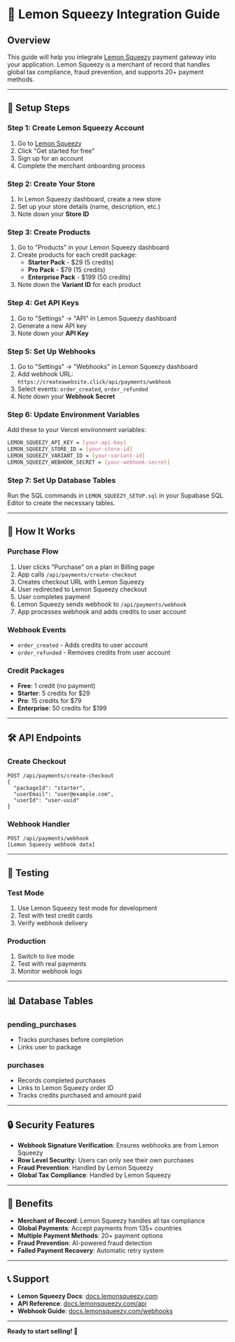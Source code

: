 # 🍋 Lemon Squeezy Integration Guide

## Overview
This guide will help you integrate [Lemon Squeezy](https://www.lemonsqueezy.com/) payment gateway into your application. Lemon Squeezy is a merchant of record that handles global tax compliance, fraud prevention, and supports 20+ payment methods.

---

## 🚀 Setup Steps

### **Step 1: Create Lemon Squeezy Account**

1. Go to [Lemon Squeezy](https://www.lemonsqueezy.com/)
2. Click "Get started for free"
3. Sign up for an account
4. Complete the merchant onboarding process

### **Step 2: Create Your Store**

1. In Lemon Squeezy dashboard, create a new store
2. Set up your store details (name, description, etc.)
3. Note down your **Store ID**

### **Step 3: Create Products**

1. Go to "Products" in your Lemon Squeezy dashboard
2. Create products for each credit package:
   - **Starter Pack** - $29 (5 credits)
   - **Pro Pack** - $79 (15 credits) 
   - **Enterprise Pack** - $199 (50 credits)
3. Note down the **Variant ID** for each product

### **Step 4: Get API Keys**

1. Go to "Settings" → "API" in Lemon Squeezy dashboard
2. Generate a new API key
3. Note down your **API Key**

### **Step 5: Set Up Webhooks**

1. Go to "Settings" → "Webhooks" in Lemon Squeezy dashboard
2. Add webhook URL: `https://createawebsite.click/api/payments/webhook`
3. Select events: `order_created`, `order_refunded`
4. Note down your **Webhook Secret**

### **Step 6: Update Environment Variables**

Add these to your Vercel environment variables:

```bash
LEMON_SQUEEZY_API_KEY = [your-api-key]
LEMON_SQUEEZY_STORE_ID = [your-store-id]
LEMON_SQUEEZY_VARIANT_ID = [your-variant-id]
LEMON_SQUEEZY_WEBHOOK_SECRET = [your-webhook-secret]
```

### **Step 7: Set Up Database Tables**

Run the SQL commands in `LEMON_SQUEEZY_SETUP.sql` in your Supabase SQL Editor to create the necessary tables.

---

## 🔧 How It Works

### **Purchase Flow**
1. User clicks "Purchase" on a plan in Billing page
2. App calls `/api/payments/create-checkout`
3. Creates checkout URL with Lemon Squeezy
4. User redirected to Lemon Squeezy checkout
5. User completes payment
6. Lemon Squeezy sends webhook to `/api/payments/webhook`
7. App processes webhook and adds credits to user account

### **Webhook Events**
- `order_created` - Adds credits to user account
- `order_refunded` - Removes credits from user account

### **Credit Packages**
- **Free**: 1 credit (no payment)
- **Starter**: 5 credits for $29
- **Pro**: 15 credits for $79
- **Enterprise**: 50 credits for $199

---

## 🛠️ API Endpoints

### **Create Checkout**
```
POST /api/payments/create-checkout
{
  "packageId": "starter",
  "userEmail": "user@example.com",
  "userId": "user-uuid"
}
```

### **Webhook Handler**
```
POST /api/payments/webhook
[Lemon Squeezy webhook data]
```

---

## 🧪 Testing

### **Test Mode**
1. Use Lemon Squeezy test mode for development
2. Test with test credit cards
3. Verify webhook delivery

### **Production**
1. Switch to live mode
2. Test with real payments
3. Monitor webhook logs

---

## 📊 Database Tables

### **pending_purchases**
- Tracks purchases before completion
- Links user to package

### **purchases**
- Records completed purchases
- Links to Lemon Squeezy order ID
- Tracks credits purchased and amount paid

---

## 🔒 Security Features

- **Webhook Signature Verification**: Ensures webhooks are from Lemon Squeezy
- **Row Level Security**: Users can only see their own purchases
- **Fraud Prevention**: Handled by Lemon Squeezy
- **Global Tax Compliance**: Handled by Lemon Squeezy

---

## 🎯 Benefits

- **Merchant of Record**: Lemon Squeezy handles all tax compliance
- **Global Payments**: Accept payments from 135+ countries
- **Multiple Payment Methods**: 20+ payment options
- **Fraud Prevention**: AI-powered fraud detection
- **Failed Payment Recovery**: Automatic retry system

---

## 📞 Support

- **Lemon Squeezy Docs**: [docs.lemonsqueezy.com](https://docs.lemonsqueezy.com)
- **API Reference**: [docs.lemonsqueezy.com/api](https://docs.lemonsqueezy.com/api)
- **Webhook Guide**: [docs.lemonsqueezy.com/webhooks](https://docs.lemonsqueezy.com/webhooks)

---

**Ready to start selling! 🚀**
